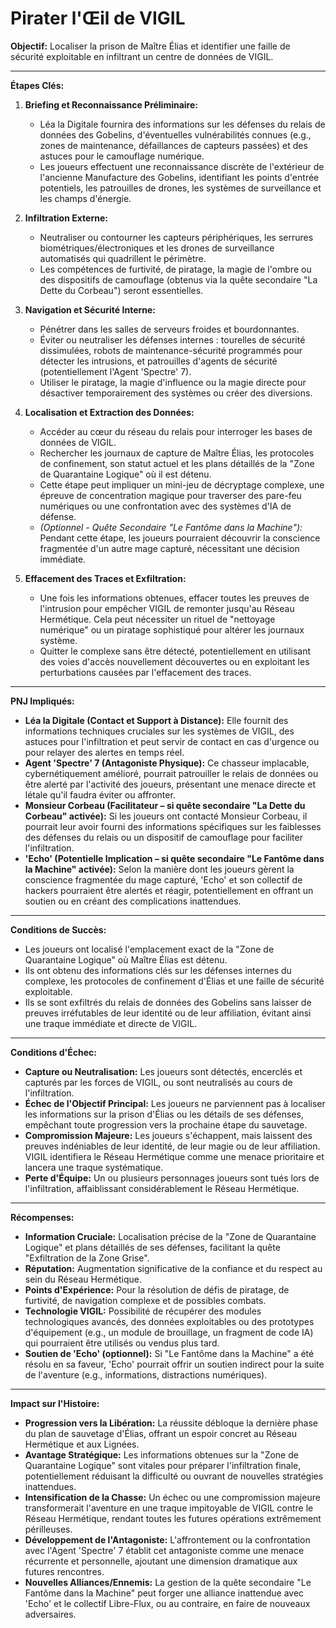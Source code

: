 # Pirater l'Œil de VIGIL

**Objectif:** Localiser la prison de Maître Élias et identifier une faille de sécurité exploitable en infiltrant un centre de données de VIGIL.

---

**Étapes Clés:**

1.  **Briefing et Reconnaissance Préliminaire:**
    *   Léa la Digitale fournira des informations sur les défenses du relais de données des Gobelins, d'éventuelles vulnérabilités connues (e.g., zones de maintenance, défaillances de capteurs passées) et des astuces pour le camouflage numérique.
    *   Les joueurs effectuent une reconnaissance discrète de l'extérieur de l'ancienne Manufacture des Gobelins, identifiant les points d'entrée potentiels, les patrouilles de drones, les systèmes de surveillance et les champs d'énergie.

2.  **Infiltration Externe:**
    *   Neutraliser ou contourner les capteurs périphériques, les serrures biométriques/électroniques et les drones de surveillance automatisés qui quadrillent le périmètre.
    *   Les compétences de furtivité, de piratage, la magie de l'ombre ou des dispositifs de camouflage (obtenus via la quête secondaire "La Dette du Corbeau") seront essentielles.

3.  **Navigation et Sécurité Interne:**
    *   Pénétrer dans les salles de serveurs froides et bourdonnantes.
    *   Éviter ou neutraliser les défenses internes : tourelles de sécurité dissimulées, robots de maintenance-sécurité programmés pour détecter les intrusions, et patrouilles d'agents de sécurité (potentiellement l'Agent 'Spectre' 7).
    *   Utiliser le piratage, la magie d'influence ou la magie directe pour désactiver temporairement des systèmes ou créer des diversions.

4.  **Localisation et Extraction des Données:**
    *   Accéder au cœur du réseau du relais pour interroger les bases de données de VIGIL.
    *   Rechercher les journaux de capture de Maître Élias, les protocoles de confinement, son statut actuel et les plans détaillés de la "Zone de Quarantaine Logique" où il est détenu.
    *   Cette étape peut impliquer un mini-jeu de décryptage complexe, une épreuve de concentration magique pour traverser des pare-feu numériques ou une confrontation avec des systèmes d'IA de défense.
    *   *(Optionnel - Quête Secondaire "Le Fantôme dans la Machine"):* Pendant cette étape, les joueurs pourraient découvrir la conscience fragmentée d'un autre mage capturé, nécessitant une décision immédiate.

5.  **Effacement des Traces et Exfiltration:**
    *   Une fois les informations obtenues, effacer toutes les preuves de l'intrusion pour empêcher VIGIL de remonter jusqu'au Réseau Hermétique. Cela peut nécessiter un rituel de "nettoyage numérique" ou un piratage sophistiqué pour altérer les journaux système.
    *   Quitter le complexe sans être détecté, potentiellement en utilisant des voies d'accès nouvellement découvertes ou en exploitant les perturbations causées par l'effacement des traces.

---

**PNJ Impliqués:**

*   **Léa la Digitale (Contact et Support à Distance):** Elle fournit des informations techniques cruciales sur les systèmes de VIGIL, des astuces pour l'infiltration et peut servir de contact en cas d'urgence ou pour relayer des alertes en temps réel.
*   **Agent 'Spectre' 7 (Antagoniste Physique):** Ce chasseur implacable, cybernétiquement amélioré, pourrait patrouiller le relais de données ou être alerté par l'activité des joueurs, présentant une menace directe et létale qu'il faudra éviter ou affronter.
*   **Monsieur Corbeau (Facilitateur – si quête secondaire "La Dette du Corbeau" activée):** Si les joueurs ont contacté Monsieur Corbeau, il pourrait leur avoir fourni des informations spécifiques sur les faiblesses des défenses du relais ou un dispositif de camouflage pour faciliter l'infiltration.
*   **'Echo' (Potentielle Implication – si quête secondaire "Le Fantôme dans la Machine" activée):** Selon la manière dont les joueurs gèrent la conscience fragmentée du mage capturé, 'Echo' et son collectif de hackers pourraient être alertés et réagir, potentiellement en offrant un soutien ou en créant des complications inattendues.

---

**Conditions de Succès:**

*   Les joueurs ont localisé l'emplacement exact de la "Zone de Quarantaine Logique" où Maître Élias est détenu.
*   Ils ont obtenu des informations clés sur les défenses internes du complexe, les protocoles de confinement d'Élias et une faille de sécurité exploitable.
*   Ils se sont exfiltrés du relais de données des Gobelins sans laisser de preuves irréfutables de leur identité ou de leur affiliation, évitant ainsi une traque immédiate et directe de VIGIL.

---

**Conditions d'Échec:**

*   **Capture ou Neutralisation:** Les joueurs sont détectés, encerclés et capturés par les forces de VIGIL, ou sont neutralisés au cours de l'infiltration.
*   **Échec de l'Objectif Principal:** Les joueurs ne parviennent pas à localiser les informations sur la prison d'Élias ou les détails de ses défenses, empêchant toute progression vers la prochaine étape du sauvetage.
*   **Compromission Majeure:** Les joueurs s'échappent, mais laissent des preuves indéniables de leur identité, de leur magie ou de leur affiliation. VIGIL identifiera le Réseau Hermétique comme une menace prioritaire et lancera une traque systématique.
*   **Perte d'Équipe:** Un ou plusieurs personnages joueurs sont tués lors de l'infiltration, affaiblissant considérablement le Réseau Hermétique.

---

**Récompenses:**

*   **Information Cruciale:** Localisation précise de la "Zone de Quarantaine Logique" et plans détaillés de ses défenses, facilitant la quête "Exfiltration de la Zone Grise".
*   **Réputation:** Augmentation significative de la confiance et du respect au sein du Réseau Hermétique.
*   **Points d'Expérience:** Pour la résolution de défis de piratage, de furtivité, de navigation complexe et de possibles combats.
*   **Technologie VIGIL:** Possibilité de récupérer des modules technologiques avancés, des données exploitables ou des prototypes d'équipement (e.g., un module de brouillage, un fragment de code IA) qui pourraient être utilisés ou vendus plus tard.
*   **Soutien de 'Echo' (optionnel):** Si "Le Fantôme dans la Machine" a été résolu en sa faveur, 'Echo' pourrait offrir un soutien indirect pour la suite de l'aventure (e.g., informations, distractions numériques).

---

**Impact sur l'Histoire:**

*   **Progression vers la Libération:** La réussite débloque la dernière phase du plan de sauvetage d'Élias, offrant un espoir concret au Réseau Hermétique et aux Lignées.
*   **Avantage Stratégique:** Les informations obtenues sur la "Zone de Quarantaine Logique" sont vitales pour préparer l'infiltration finale, potentiellement réduisant la difficulté ou ouvrant de nouvelles stratégies inattendues.
*   **Intensification de la Chasse:** Un échec ou une compromission majeure transformerait l'aventure en une traque impitoyable de VIGIL contre le Réseau Hermétique, rendant toutes les futures opérations extrêmement périlleuses.
*   **Développement de l'Antagoniste:** L'affrontement ou la confrontation avec l'Agent 'Spectre' 7 établit cet antagoniste comme une menace récurrente et personnelle, ajoutant une dimension dramatique aux futures rencontres.
*   **Nouvelles Alliances/Ennemis:** La gestion de la quête secondaire "Le Fantôme dans la Machine" peut forger une alliance inattendue avec 'Echo' et le collectif Libre-Flux, ou au contraire, en faire de nouveaux adversaires.